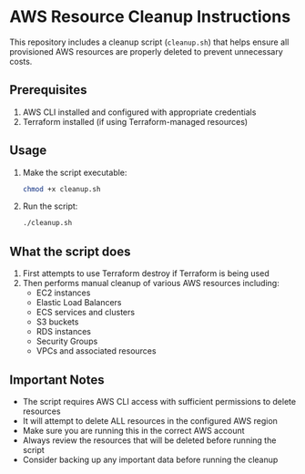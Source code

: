 # AWS Resource Cleanup Instructions

This repository includes a cleanup script (`cleanup.sh`) that helps ensure all provisioned AWS resources are properly deleted to prevent unnecessary costs.

## Prerequisites

1. AWS CLI installed and configured with appropriate credentials
2. Terraform installed (if using Terraform-managed resources)

## Usage

1. Make the script executable:
   ```bash
   chmod +x cleanup.sh
   ```

2. Run the script:
   ```bash
   ./cleanup.sh
   ```

## What the script does

1. First attempts to use Terraform destroy if Terraform is being used
2. Then performs manual cleanup of various AWS resources including:
   - EC2 instances
   - Elastic Load Balancers
   - ECS services and clusters
   - S3 buckets
   - RDS instances
   - Security Groups
   - VPCs and associated resources

## Important Notes

- The script requires AWS CLI access with sufficient permissions to delete resources
- It will attempt to delete ALL resources in the configured AWS region
- Make sure you are running this in the correct AWS account
- Always review the resources that will be deleted before running the script
- Consider backing up any important data before running the cleanup